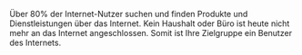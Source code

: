 Über 80% der Internet-Nutzer suchen und finden Produkte und Dienstleistungen über das Internet. Kein Haushalt oder Büro ist heute nicht mehr an das Internet angeschlossen. Somit ist Ihre Zielgruppe ein Benutzer des Internets. 